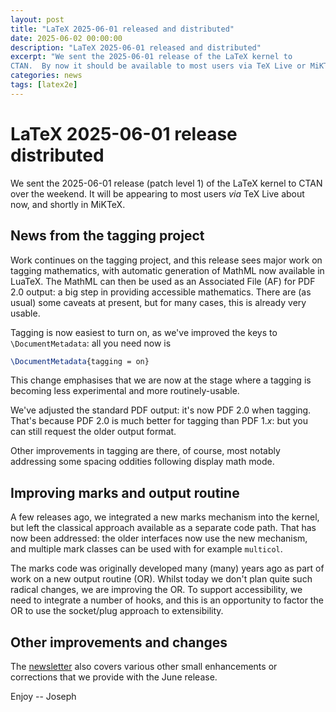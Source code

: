 ```yaml
---
layout: post
title: "LaTeX 2025-06-01 released and distributed"
date: 2025-06-02 00:00:00
description: "LaTeX 2025-06-01 released and distributed"
excerpt: "We sent the 2025-06-01 release of the LaTeX kernel to
CTAN.  By now it should be available to most users via TeX Live or MiKTeX...."
categories: news
tags: [latex2e]
---
```


# LaTeX 2025-06-01 release distributed

We sent the 2025-06-01 release (patch level 1) of the LaTeX kernel to CTAN over
the weekend. It will be appearing to most users _via_ TeX Live about now, and
shortly in MiKTeX.

## News from the tagging project

Work continues on the tagging project, and this release sees major work on
tagging mathematics, with automatic generation of MathML now available in
LuaTeX. The MathML can then be used as an Associated File (AF) for PDF 2.0
output: a big step in providing accessible mathematics. There are (as usual)
some caveats at present, but for many cases, this is already very usable.

Tagging is now easiest to turn on, as we've improved the keys to
`\DocumentMetadata`: all you need now is 
```latex
\DocumentMetadata{tagging = on}
```
This change emphasises that we are now at the stage where a tagging is becoming
less experimental and more routinely-usable.

We've adjusted the standard PDF output: it's now PDF 2.0 when tagging. That's
because PDF 2.0 is much better for tagging than PDF 1.<i>x</i>: but  you can
still request the older output format.

Other improvements in tagging are there, of course, most notably addressing
some spacing oddities following display math mode.

## Improving marks and output routine

A few releases ago, we integrated a new marks mechanism into the kernel, but
left the classical approach available as a separate code path. That has now
been addressed: the older interfaces now use the new mechanism, and multiple
mark classes can be used with for example `multicol`.

The marks code was originally developed many (many) years ago as part of work
on a new output routine (OR). Whilst today we don't plan quite such radical
changes, we are improving the OR. To support accessibility, we need to
integrate a number of hooks, and this is an opportunity to factor the OR to use
the socket/plug approach to extensibility.

## Other improvements and changes

The <a href="{{site.baseurl}}/news/latex2e-news/ltnews41.pdf">newsletter</a>
also covers various other small enhancements or corrections that we provide
with the June release.

Enjoy -- Joseph
